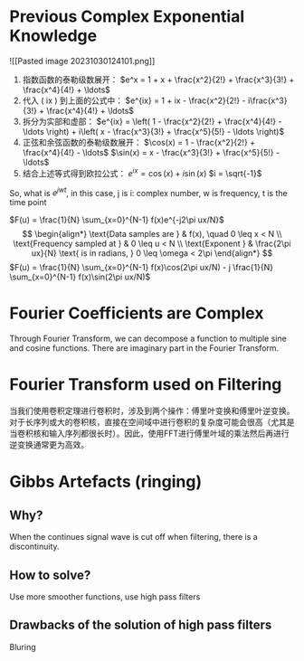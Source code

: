 # Previous Complex Exponential Knowledge
![[Pasted image 20231030124101.png]]
1. 指数函数的泰勒级数展开：
$e^x = 1 + x + \frac{x^2}{2!} + \frac{x^3}{3!} + \frac{x^4}{4!} + \ldots$
2. 代入 \( ix \) 到上面的公式中：
$e^{ix} = 1 + ix - \frac{x^2}{2!} - i\frac{x^3}{3!} + \frac{x^4}{4!} + \ldots$
3. 拆分为实部和虚部：
$e^{ix} = \left( 1 - \frac{x^2}{2!} + \frac{x^4}{4!} - \ldots \right) + i\left( x - \frac{x^3}{3!} + \frac{x^5}{5!} - \ldots \right)$
4. 正弦和余弦函数的泰勒级数展开：
$\cos(x) = 1 - \frac{x^2}{2!} + \frac{x^4}{4!} - \ldots$
$\sin(x) = x - \frac{x^3}{3!} + \frac{x^5}{5!} - \ldots$
5. 结合上述等式得到欧拉公式：
$e^{ix} = \cos(x) + i\sin(x)$
$i = \sqrt{-1}$

So, what is $e^{jwt}$, in this case, j is i: complex number, w is frequency, t is the time point

$F(u) = \frac{1}{N} \sum_{x=0}^{N-1} f(x)e^{-j2\pi ux/N}$
$$
\begin{align*}
\text{Data samples are } & f(x), \quad 0 \leq x < N \\
\text{Frequency sampled at } & 0 \leq u < N \\
\text{Exponent } & \frac{2\pi ux}{N} \text{ is in radians, } 0 \leq \omega < 2\pi
\end{align*}
$$
$F(u) = \frac{1}{N} \sum_{x=0}^{N-1} f(x)\cos(2\pi ux/N) - j \frac{1}{N} \sum_{x=0}^{N-1} f(x)\sin(2\pi ux/N)$

# Fourier Coefficients are Complex 

Through Fourier Transform, we can decompose a function to multiple sine and cosine functions. There are imaginary part in the Fourier Transform.

# Fourier Transform used on Filtering
当我们使用卷积定理进行卷积时，涉及到两个操作：傅里叶变换和傅里叶逆变换。对于长序列或大的卷积核，直接在空间域中进行卷积的复杂度可能会很高（尤其是当卷积核和输入序列都很长时）。因此，使用FFT进行傅里叶域的乘法然后再进行逆变换通常更为高效。

# Gibbs Artefacts (ringing)
## Why?
When the continues signal wave is cut off when filtering, there is a discontinuity. 

## How to solve? 
Use more smoother functions, use high pass filters

## Drawbacks of the solution of high pass filters 

Bluring






